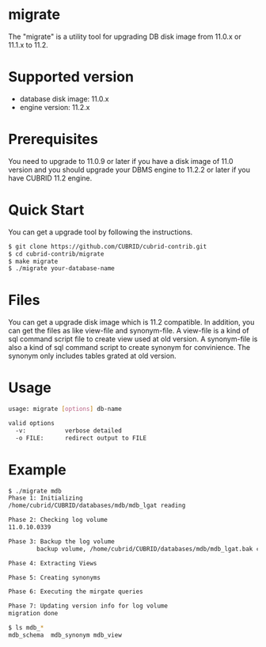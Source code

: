 # migrate
The "migrate" is a utility tool for upgrading DB disk image from 11.0.x or 11.1.x to 11.2.

# Supported version
- database disk image: 11.0.x
- engine version: 11.2.x

# Prerequisites
You need to upgrade to 11.0.9 or later if you have a disk image of 11.0 version and you should upgrade your DBMS engine to 11.2.2 or later if you have CUBRID 11.2 engine.

# Quick Start
You can get a upgrade tool by following the instructions.
```sh
$ git clone https://github.com/CUBRID/cubrid-contrib.git
$ cd cubrid-contrib/migrate
$ make migrate
$ ./migrate your-database-name
```

# Files
You can get a upgrade disk image which is 11.2 compatible. In addition, you can get the files as like view-file and synonym-file. A view-file is a kind of sql command script file to create view used at old version. A synonym-file is also a kind of sql command script to create synonym for convinience. The synonym only includes tables grated at old version.

# Usage
```sh
usage: migrate [options] db-name

valid options
  -v:           verbose detailed
  -o FILE:      redirect output to FILE
```

# Example
```sh
$ ./migrate mdb
Phase 1: Initializing
/home/cubrid/CUBRID/databases/mdb/mdb_lgat reading

Phase 2: Checking log volume
11.0.10.0339

Phase 3: Backup the log volume
        backup volume, /home/cubrid/CUBRID/databases/mdb/mdb_lgat.bak created

Phase 4: Extracting Views

Phase 5: Creating synonyms

Phase 6: Executing the mirgate queries

Phase 7: Updating version info for log volume
migration done

$ ls mdb_*
mdb_schema  mdb_synonym mdb_view
```
